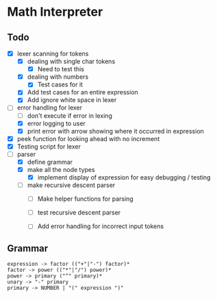 # Math Interpreter



## Todo

* [x] lexer scanning for tokens
  * [x] dealing with single char tokens
    * [X] Need to test this
  * [x] dealing with numbers
    * [x] Test cases for it
  * [x] Add test cases for an entire expression
  * [x] Add ignore white space in lexer
* [ ] error handling for lexer
  * [ ] don't execute if error in lexing
  * [x] error logging to user
  * [x] print error with arrow showing where it occurred in expression
* [x] peek function for looking ahead with no increment
* [x] Testing script for lexer
* [ ] parser
  * [x] define grammar
  * [x] make all the node types
    * [x] implement display of expression for easy debugging / testing
  * [ ] make recursive descent parser
    * [ ] Make helper functions for parsing
    * [ ] test recursive descent parser
    * [ ] Add error handling for incorrect input tokens



## Grammar

```
expression -> factor (("+"|"-") factor)*
factor -> power (("*"|"/") power)*
power -> primary ("^" primary)*
unary -> "-" primary
primary -> NUMBER | "(" expression ")"
```

